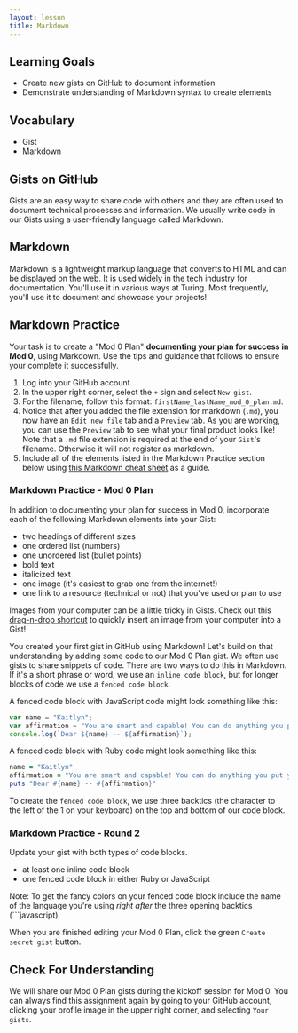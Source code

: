 ```yaml
---
layout: lesson
title: Markdown
---
```


## Learning Goals

- Create new gists on GitHub to document information
- Demonstrate understanding of Markdown syntax to create elements

## Vocabulary

- <span class="vocab">Gist</span>
- <span class="vocab">Markdown</span>

## Gists on GitHub

Gists are an easy way to share code with others and they are often used to document technical processes and information. We usually write code in our Gists using a user-friendly language called Markdown.

## Markdown

<span class="vocab">Markdown</span> is a lightweight markup language that converts to HTML and can be displayed on the web. It is used widely in the tech industry for documentation. You'll use it in various ways at Turing. Most frequently, you'll use it to document and showcase your projects!

## Markdown Practice

Your task is to create a "Mod 0 Plan" <strong>documenting your plan for success in Mod 0</strong>, using Markdown. Use the tips and guidance that follows to ensure your complete it successfully.

1. Log into your GitHub account.
1. In the upper right corner, select the `+` sign and select `New gist`.
1. For the filename, follow this format: `firstName_lastName_mod_0_plan.md`.
1. Notice that after you added the file extension for markdown (`.md`), you now have an `Edit new file` tab and a `Preview` tab. As you are working, you can use the `Preview` tab to see what your final product looks like! Note that a `.md` file extension is required at the end of your `Gist`'s filename. Otherwise it will not register as markdown.
1. Include all of the elements listed in the Markdown Practice section below using [this Markdown cheat sheet](https://www.markdownguide.org/cheat-sheet/) as a guide.


<div class="s-card">
  <h3>Markdown Practice - Mod 0 Plan</h3>
  <p>In addition to documenting your plan for success in Mod 0, incorporate each of the following Markdown elements into your Gist:</p>
  <ul>
    <li>two headings of different sizes</li>
    <li>one ordered list (numbers)</li>
    <li>one unordered list (bullet points)</li>
    <li>bold text</li>
    <li>italicized text</li>
    <li>one image (it's easiest to grab one from the internet!)</li>
    <li>one link to a resource (technical or not) that you've used or plan to use</li>
  </ul>
  <p>Images from your computer can be a little tricky in Gists. Check out this <a href="https://www.loom.com/share/8f7ce8e2e58f42fbbcbe215288ed1386" target="blank">drag-n-drop shortcut</a> to quickly insert an image from your computer into a Gist!</p>
</div>

You created your first gist in GitHub using Markdown! Let's build on that understanding by adding some code to our Mod 0 Plan gist. We often use gists to share snippets of code. There are two ways to do this in Markdown. If it's a short phrase or word, we use an `inline code block`, but for longer blocks of code we use a `fenced code block`. 

A fenced code block with JavaScript code might look something like this:
```javascript
var name = "Kaitlyn";
var affirmation = "You are smart and capable! You can do anything you put your mind to.";
console.log(`Dear ${name} -- ${affirmation}`);
```

A fenced code block with Ruby code might look something like this:
```ruby
name = "Kaitlyn"
affirmation = "You are smart and capable! You can do anything you put your mind to."
puts "Dear #{name} -- #{affirmation}"
```

To create the `fenced code block`, we use three backtics (the character to the left of the 1 on your keyboard) on the top and bottom of our code block.

<div class="s-card">
  <h3>Markdown Practice - Round 2</h3>
  <p>Update your gist with both types of code blocks.</p>
  <ul>
    <li>at least one inline code block</li>
    <li>one fenced code block in either Ruby or JavaScript</li>
  </ul>
  <p>Note: To get the fancy colors on your fenced code block include the name of the language you're using <em>right after</em> the three opening backtics (```javascript).</p>
</div>

When you are finished editing your Mod 0 Plan, click the green `Create secret gist` button.

## Check For Understanding

We will share our Mod 0 Plan gists during the kickoff session for Mod 0. You can always find this assignment again by going to your GitHub account, clicking your profile image in the upper right corner, and selecting `Your gists`.

<br>
<br>